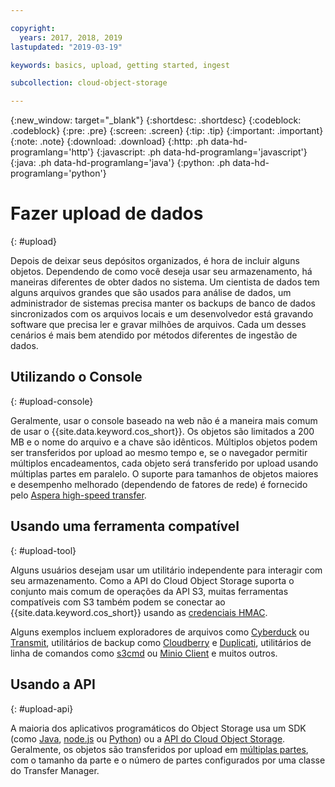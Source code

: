 ```yaml
---

copyright:
  years: 2017, 2018, 2019
lastupdated: "2019-03-19"

keywords: basics, upload, getting started, ingest

subcollection: cloud-object-storage

---
```

{:new_window: target="_blank"}
{:shortdesc: .shortdesc}
{:codeblock: .codeblock}
{:pre: .pre}
{:screen: .screen}
{:tip: .tip}
{:important: .important}
{:note: .note}
{:download: .download} 
{:http: .ph data-hd-programlang='http'} 
{:javascript: .ph data-hd-programlang='javascript'} 
{:java: .ph data-hd-programlang='java'} 
{:python: .ph data-hd-programlang='python'}

# Fazer upload de dados
{: #upload}

Depois de deixar seus depósitos organizados, é hora de incluir alguns objetos. Dependendo de como você deseja usar seu armazenamento, há maneiras diferentes de obter dados no sistema. Um cientista de dados tem alguns arquivos grandes que são usados para análise de dados, um administrador de sistemas precisa manter os backups de banco de dados sincronizados com os arquivos locais e um desenvolvedor está gravando software que precisa ler e gravar milhões de arquivos. Cada um desses cenários é mais bem atendido por métodos diferentes de ingestão de dados.

## Utilizando o Console
{: #upload-console}

Geralmente, usar o console baseado na web não é a maneira mais comum de usar o {{site.data.keyword.cos_short}}. Os objetos são limitados a 200 MB e o nome do arquivo e a chave são idênticos. Múltiplos objetos podem ser transferidos por upload ao mesmo tempo e, se o navegador permitir múltiplos encadeamentos, cada objeto será transferido por upload usando múltiplas partes em paralelo. O suporte para tamanhos de objetos maiores e desempenho melhorado (dependendo de fatores de rede) é fornecido pelo [Aspera high-speed transfer](/docs/services/cloud-object-storage/basics?topic=cloud-object-storage-aspera).

## Usando uma ferramenta compatível
{: #upload-tool}

Alguns usuários desejam usar um utilitário independente para interagir com seu armazenamento. Como a API do Cloud Object Storage suporta o conjunto mais comum de operações da API S3, muitas ferramentas compatíveis com S3 também podem se conectar ao {{site.data.keyword.cos_short}} usando as [credenciais HMAC](/docs/services/cloud-object-storage/hmac?topic=cloud-object-storage-hmac).

Alguns exemplos incluem exploradores de arquivos como [Cyberduck](https://cyberduck.io/) ou [Transmit](https://panic.com/transmit/), utilitários de backup como [Cloudberry](https://www.cloudberrylab.com/) e [Duplicati](https://www.duplicati.com/), utilitários de linha de comandos como [s3cmd](https://github.com/s3tools/s3cmd) ou [Minio Client](https://github.com/minio/mc) e muitos outros.

## Usando a API
{: #upload-api}

A maioria dos aplicativos programáticos do Object Storage usa um SDK (como [Java](/docs/services/cloud-object-storage/libraries?topic=cloud-object-storage-java), [node.js](/docs/services/cloud-object-storage/libraries?topic=cloud-object-storage-node) ou [Python](/docs/services/cloud-object-storage/libraries?topic=cloud-object-storage-python)) ou a [API do Cloud Object Storage](/docs/services/cloud-object-storage/api-reference?topic=cloud-object-storage-compatibility-api). Geralmente, os objetos são transferidos por upload em [múltiplas partes](/docs/services/cloud-object-storage/basics?topic=cloud-object-storage-large-objects), com o tamanho da parte e o número de partes configurados por uma classe do Transfer Manager.
